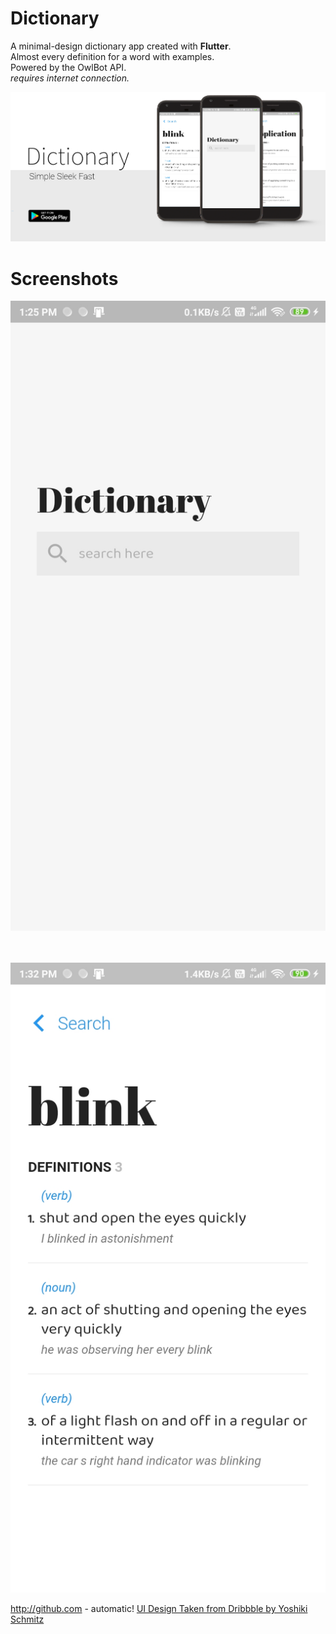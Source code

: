 # Dictionary

A minimal-design dictionary app created with **Flutter**.<br/>
Almost every definition for a word
with examples.<br/>
Powered by the OwlBot API.
<br/>
*requires internet connection.*

![feature](images/feature.png)


# Screenshots
![search_page](images/search.jpg)
<br/>
<br/>
<br/>

![word_page](images/word.jpg)

http://github.com - automatic!
[UI Design Taken from Dribbble by Yoshiki Schmitz](https://dribbble.com/shots/6029129-Minimal-Dictionary-App)
